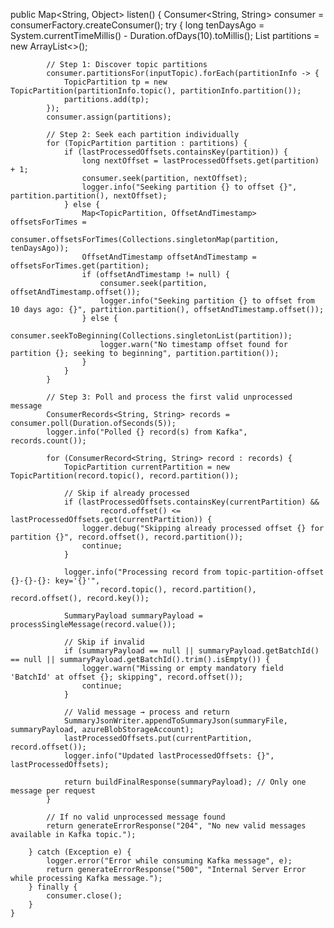 public Map<String, Object> listen() {
        Consumer<String, String> consumer = consumerFactory.createConsumer();
        try {
            long tenDaysAgo = System.currentTimeMillis() - Duration.ofDays(10).toMillis();
            List<TopicPartition> partitions = new ArrayList<>();

            // Step 1: Discover topic partitions
            consumer.partitionsFor(inputTopic).forEach(partitionInfo -> {
                TopicPartition tp = new TopicPartition(partitionInfo.topic(), partitionInfo.partition());
                partitions.add(tp);
            });
            consumer.assign(partitions);

            // Step 2: Seek each partition individually
            for (TopicPartition partition : partitions) {
                if (lastProcessedOffsets.containsKey(partition)) {
                    long nextOffset = lastProcessedOffsets.get(partition) + 1;
                    consumer.seek(partition, nextOffset);
                    logger.info("Seeking partition {} to offset {}", partition.partition(), nextOffset);
                } else {
                    Map<TopicPartition, OffsetAndTimestamp> offsetsForTimes =
                            consumer.offsetsForTimes(Collections.singletonMap(partition, tenDaysAgo));
                    OffsetAndTimestamp offsetAndTimestamp = offsetsForTimes.get(partition);
                    if (offsetAndTimestamp != null) {
                        consumer.seek(partition, offsetAndTimestamp.offset());
                        logger.info("Seeking partition {} to offset from 10 days ago: {}", partition.partition(), offsetAndTimestamp.offset());
                    } else {
                        consumer.seekToBeginning(Collections.singletonList(partition));
                        logger.warn("No timestamp offset found for partition {}; seeking to beginning", partition.partition());
                    }
                }
            }

            // Step 3: Poll and process the first valid unprocessed message
            ConsumerRecords<String, String> records = consumer.poll(Duration.ofSeconds(5));
            logger.info("Polled {} record(s) from Kafka", records.count());

            for (ConsumerRecord<String, String> record : records) {
                TopicPartition currentPartition = new TopicPartition(record.topic(), record.partition());

                // Skip if already processed
                if (lastProcessedOffsets.containsKey(currentPartition) &&
                        record.offset() <= lastProcessedOffsets.get(currentPartition)) {
                    logger.debug("Skipping already processed offset {} for partition {}", record.offset(), record.partition());
                    continue;
                }

                logger.info("Processing record from topic-partition-offset {}-{}-{}: key='{}'",
                        record.topic(), record.partition(), record.offset(), record.key());

                SummaryPayload summaryPayload = processSingleMessage(record.value());

                // Skip if invalid
                if (summaryPayload == null || summaryPayload.getBatchId() == null || summaryPayload.getBatchId().trim().isEmpty()) {
                    logger.warn("Missing or empty mandatory field 'BatchId' at offset {}; skipping", record.offset());
                    continue;
                }

                // Valid message → process and return
                SummaryJsonWriter.appendToSummaryJson(summaryFile, summaryPayload, azureBlobStorageAccount);
                lastProcessedOffsets.put(currentPartition, record.offset());
                logger.info("Updated lastProcessedOffsets: {}", lastProcessedOffsets);

                return buildFinalResponse(summaryPayload); // Only one message per request
            }

            // If no valid unprocessed message found
            return generateErrorResponse("204", "No new valid messages available in Kafka topic.");

        } catch (Exception e) {
            logger.error("Error while consuming Kafka message", e);
            return generateErrorResponse("500", "Internal Server Error while processing Kafka message.");
        } finally {
            consumer.close();
        }
    }
